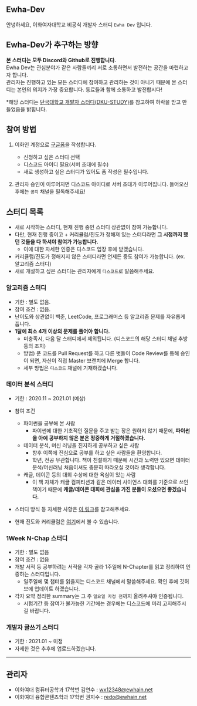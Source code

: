 ## Ewha-Dev 
안녕하세요, 이화여자대학교 비공식 개발자 스터디 `Ewha Dev` 입니다.


## Ewha-Dev가 추구하는 방향
**본 스터디는 모두 Discord와 Github로 진행합니다.**  
Ewha Dev는 관심분야가 같은 사람들끼리 서로 소통하면서 발전하는 공간을 마련하고자 합니다.  
관리자는 진행하고 있는 모든 스터디에 참여하고 관리하는 것이 아니기 때문에 본 스터디는 본인의 의지가 가장 중요합니다. 동료들과 함께 소통하고 발전합시다!  
  
*해당 스터디는 [단국대학교 개발자 스터디(DKU-STUDY)](https://dku-study.github.io/)를 참고하여 허락을 받고 만들었음을 밝힙니다.


## 참여 방법

1. 이화인 계정으로 [구글폼](https://forms.gle/Hu9tnBfCn7876Myi8)을 작성합니다.
    - 신청하고 싶은 스터디 선택
    - 디스코드 아이디 필요(서버 초대에 필수)
    - 새로 생성하고 싶은 스터디가 있어도 폼 작성은 필수입니다.

2. 관리자 승인이 이루어지면 디스코드 아이디로 서버 초대가 이루어집니다. 들어오신 후에는 `공지` 채널을 필독해주세요!


## 스터디 목록

- 새로 시작하는 스터디, 현재 진행 중인 스터디 상관없이 참여 가능합니다.
- 다만, 현재 진행 중이고 + 커리큘럼/진도가 정해져 있는 스터디라면 **그 시점까지 했던 것들을 다 하셔야 참여가 가능합니다.**
  - 이에 대한 자세한 인증은 디스코드 입장 후에 받겠습니다.
- 커리큘럼/진도가 정해지지 않은 스터디라면 언제든 중도 참여가 가능합니다. (ex. 알고리즘 스터디)
- 새로 개설하고 싶은 스터디는 관리자에게 `디스코드`로 말씀해주세요. 


### 알고리즘 스터디

- 기한 : 별도 없음.
- 참여 조건 : 없음.
- 난이도와 상관없이 백준, LeetCode, 프로그래머스 등 알고리즘 문제를 자유롭게 풉니다.
- **1달에 최소 4개 이상의 문제를 풀어야 합니다.**
    - 미충족시, 다음 달 스터디에서 제외됩니다. (디스코드의 해당 스터디 채널 추방 등의 조치)
    - 방법) 푼 코드를 Pull Request를 하고 다른 벗들이 Code Review를 통해 승인이 되면, 자신이 직접 Master 브랜치에 Merge 합니다.
    - 세부 방법은 `디스코드` 채널에 기재하겠습니다.


### 데이터 분석 스터디 

- 기한 : 2020.11 ~ 2021.01 (예상)
- 참여 조건
    - 파이썬을 공부해 본 사람
        - 파이썬에 대한 기초적인 질문을 주고 받는 장은 원하지 않기 때문에, **파이썬을 아예 공부하지 않은 분은 정중하게 거절하겠습니다.**
    - 데이터 분석, 머신 러닝을 진지하게 공부하고 싶은 사람
        - 향후 이쪽에 진심으로 공부를 하고 싶은 사람들을 환영합니다.
        - 학년, 전공 무관합니다. 책이 친절하기 때문에 시간과 노력만 있으면 데이터 분석/머신러닝 처음이셔도 충분히 따라오실 것이라 생각합니다.
    - 캐글, 데이콘 등의 대회 수상에 대한 욕심이 있는 사람
        - 이 책 자체가 캐글 컴피티션과 같은 데이터 사이언스 대회를 기준으로 쓰인 책이기 때문에 **캐글/데이콘 대회에 관심을 가진 분들이 오셨으면 좋겠습니다.**

- 스터디 방식 등 자세한 사항은 [이 링크](https://www.notion.so/694537ef5c0245da9bd7c9fe24349d03)를 참고해주세요.
- 현재 진도와 커리큘럼은 [여기](https://github.com/Ewha-Dev/Data-Analysis)에서 볼 수 있습니다.


### 1Week N-Chap 스터디

- 기한 : 별도 없음
- 참여 조건 : 없음
- 개발 서적 등 공부하려는 서적을 각자 골라 1주일에 N-Chapter를 읽고 정리하여 인증하는 스터디입니다.
  - 일주일에 몇 챕터를 읽을지는 디스코드 채널에서 말씀해주세요. 확인 후에 깃허브에 업데이트 하겠습니다.
- 각자 요약 정리한 summary는 그 주 `일요일 자정 전`까지 올려주셔야 인증됩니다.
  - 시험기간 등 참여가 불가능한 기간에는 경우에는 디스코드에 미리 고지해주시길 바랍니다.


### 개발자 글쓰기 스터디

- 기한 : 2021.01 ~ 미정
- 자세한 것은 추후에 업로드하겠습니다.


----


## 관리자

- 이화여대 컴퓨터공학과 17학번 김연수 : wx12348@ewhain.net
- 이화여대 융합콘텐츠학과 17학번 권지수 : redo@ewhain.net

